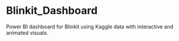 # Blinkit_Dashboard
Power BI dashboard for Blinkit using Kaggle data with interactive and animated visuals.
